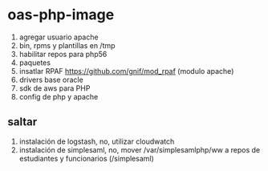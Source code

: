 # oas-php-image

1. agregar usuario apache
1. bin, rpms y plantillas en /tmp
1. habilitar repos para php56
1. paquetes
1. insatlar RPAF https://github.com/gnif/mod_rpaf (modulo apache)
1. drivers base oracle
1. sdk de aws para PHP
1. config de php y apache

## saltar

1. instalación de logstash, no, utilizar cloudwatch
1. instalación de simplesaml, no, mover /var/simplesamlphp/ww a repos de estudiantes y funcionarios (/simplesaml)
